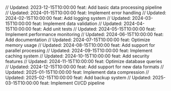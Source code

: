 // Updated: 2023-12-15T10:00:00
feat: Add basic data processing pipeline
// Updated: 2024-01-15T10:00:00
feat: Implement error handling
// Updated: 2024-02-15T10:00:00
feat: Add logging system
// Updated: 2024-03-15T10:00:00
feat: Implement data validation
// Updated: 2024-04-15T10:00:00
feat: Add unit tests
// Updated: 2024-05-15T10:00:00
feat: Implement performance monitoring
// Updated: 2024-06-15T10:00:00
feat: Add documentation
// Updated: 2024-07-15T10:00:00
feat: Optimize memory usage
// Updated: 2024-08-15T10:00:00
feat: Add support for parallel processing
// Updated: 2024-09-15T10:00:00
feat: Implement caching system
// Updated: 2024-10-15T10:00:00
feat: Add security features
// Updated: 2024-11-15T10:00:00
feat: Optimize database queries
// Updated: 2024-12-15T10:00:00
feat: Add support for new data formats
// Updated: 2025-01-15T10:00:00
feat: Implement data compression
// Updated: 2025-02-15T10:00:00
feat: Add backup system
// Updated: 2025-03-15T10:00:00
feat: Implement CI/CD pipeline
